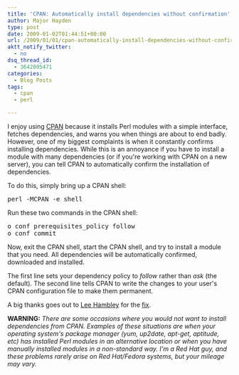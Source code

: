```yaml
---
title: 'CPAN: Automatically install dependencies without confirmation'
author: Major Hayden
type: post
date: 2009-01-02T01:44:51+00:00
url: /2009/01/01/cpan-automatically-install-dependencies-without-confirmation/
aktt_notify_twitter:
  - no
dsq_thread_id:
  - 3642805471
categories:
  - Blog Posts
tags:
  - cpan
  - perl

---
```

I enjoy using [CPAN][1] because it installs Perl modules with a simple interface, fetches dependencies, and warns you when things are about to end badly. However, one of my biggest complaints is when it constantly confirms installing dependencies. While this is an annoyance if you have to install a module with many dependencies (or if you're working with CPAN on a new server), you can tell CPAN to automatically confirm the installation of dependencies.

To do this, simply bring up a CPAN shell:

<pre lang="html">perl -MCPAN -e shell</pre>

Run these two commands in the CPAN shell:

<pre lang="html">o conf prerequisites_policy follow
o conf commit</pre>

Now, exit the CPAN shell, start the CPAN shell, and try to install a module that you need. All dependencies will be automatically confirmed, downloaded and installed.

The first line sets your dependency policy to _follow_ rather than _ask_ (the default). The second line tells CPAN to write the changes to your user's CPAN configuration file to make them permanent.

A big thanks goes out to [Lee Hambley][2] for the [fix][3].

**WARNING:** _There are some occasions where you would not want to install dependencies from CPAN. Examples of these situations are when your operating system's package manager (yum, up2date, apt-get, aptitude, etc) has installed Perl modules in an alternative location or when you have manually installed modules in a non-standard way. I'm a Red Hat guy, and these problems rarely arise on Red Hat/Fedora systems, but your mileage may vary._

 [1]: http://www.cpan.org/
 [2]: http://lee.hambley.name/about
 [3]: http://lee.hambley.name/2008/05/cpan-automatically-accept-dependencies
